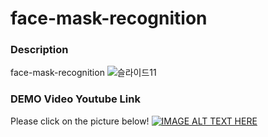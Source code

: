 # face-mask-recognition
### Description
face-mask-recognition
![슬라이드11](https://user-images.githubusercontent.com/60137997/107308512-1d288700-6acc-11eb-991d-78590f17af6d.JPG)

### DEMO Video Youtube Link
Please click on the picture below!
[![IMAGE ALT TEXT HERE](https://img.youtube.com/vi/ReihSrUHZ90/0.jpg)](https://www.youtube.com/watch?v=ReihSrUHZ90)
